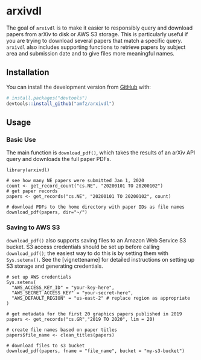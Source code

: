 
# arxivdl

<!-- badges: start -->
<!-- badges: end -->

The goal of `arxivdl` is to make it easier to responsibly query and download papers from arXiv to disk or AWS S3 storage. This is particularly useful if you are trying to download several papers that match a specific query. `arxivdl` also includes supporting functions to retrieve papers by subject area and submission date and to give files more meaningful names.

## Installation

You can install the development version from
[GitHub](https://github.com/) with:

``` r
# install.packages("devtools")
devtools::install_github("amfz/arxivdl")

```
## Usage

### Basic Use

The main function is `download_pdf()`, which takes the results of an arXiv API query and downloads the full paper PDFs.

```
library(arxivdl)

# see how many NE papers were submitted Jan 1, 2020 
count <- get_record_count("cs.NE", "20200101 TO 20200102")
# get paper records
papers <- get_records("cs.NE", "20200101 TO 20200102", count)

# download PDFs to the home directory with paper IDs as file names
download_pdf(papers, dir="~/")
```
### Saving to AWS S3

`download_pdf()` also supports saving files to an Amazon Web Service S3 bucket. S3 access credentials should be set up before calling `download_pdf()`; the easiest way to do this is by setting them with `Sys.setenv()`. See the [vignettename] for detailed instructions on setting up S3 storage and generating credentials.

```
# set up AWS credentials
Sys.setenv(
  "AWS_ACCESS_KEY_ID" = "your-key-here",
  "AWS_SECRET_ACCESS_KEY" = "your-secret-here",
  "AWS_DEFAULT_REGION" = "us-east-2" # replace region as appropriate
)

# get metadata for the first 20 graphics papers published in 2019
papers <- get_records("cs.GR","2019 TO 2020", lim = 20)

# create file names based on paper titles
papers$file_name <- clean_titles(papers)

# download files to s3 bucket
download_pdf(papers, fname = "file_name", bucket = "my-s3-bucket")
```

